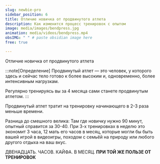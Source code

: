 ```yaml
---
slug: newbie-pro
sidebar_position: 6
title: Отличие новичка от продвинутого атлета
description: Как изменится процесс тренировок с опытом
image: media/images/bendpress.jpg
animation: media/videos/bendpress.mp4
obsIMG: " " # paste obsidian image here
free: true

---
```


Отличие новичка от продвинутого атлета

:::note[Определение] 
Продвинутый атлет — это человек, у которого здесь и сейчас тело готово к более высоким и, одновременно, более интенсивным нагрузкам. 

Регулярно тренируясь вы за 4 месяца сами станете продвинутым атлетом. 
:::


Продвинутый атлет тратит на тренировку начинающего в 2-3 раза меньше времени.

Разница до смешного велика: Там где новичку нужно 90 минут, опытный справится за 30-40.
При 3-х тренировках в неделю это экономит 3 часа, 12 мать его часов в месяц, которые могли бы быть вашей игрой в видеоигры, походом с семьёй на природу или любого другого отдыха на ваш вкус. 

ДВЕНАДЦАТЬ. ЧАСОВ. КАЙФА. В МЕСЯЦ. **ПРИ ТОЙ ЖЕ ПОЛЬЗЕ ОТ ТРЕНИРОВОК**


